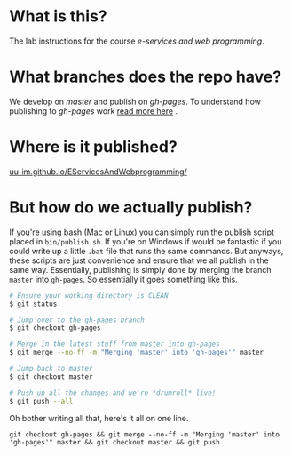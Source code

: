 # What is this?
The lab instructions for the course *e-services and web programming*.

# What branches does the repo have?
We develop on *master* and publish on *gh-pages*. To understand how publishing to *gh-pages* work [read more here](https://help.github.com/articles/creating-project-pages-manually/) .

# Where is it published?
[uu-im.github.io/EServicesAndWebprogramming/](http://uu-im.github.io/EServicesAndWebprogramming/)

# But how do we actually publish?
If you're using bash (Mac or Linux) you can simply run the publish script placed in `bin/publish.sh`. If you're on Windows if would be fantastic if you could write up a little `.bat` file that runs the same commands. But anyways, these scripts are just convenience and ensure that we all publish in the same way. Essentially, publishing is simply done by merging the branch `master` into `gh-pages`. So essentially it goes something like this.

```bash
# Ensure your working directory is CLEAN
$ git status

# Jump over to the gh-pages branch
$ git checkout gh-pages

# Merge in the latest stuff from master into gh-pages
$ git merge --no-ff -m "Merging 'master' into 'gh-pages'" master 

# Jump back to master
$ git checkout master

# Push up all the changes and we're *drumroll* live!
$ git push --all
``` 

Oh bother writing all that, here's it all on one line.
```
git checkout gh-pages && git merge --no-ff -m "Merging 'master' into 'gh-pages'" master && git checkout master && git push
```
